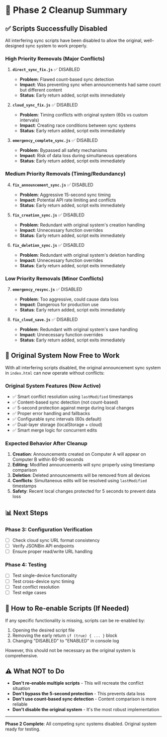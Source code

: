 # 🧹 Phase 2 Cleanup Summary

## ✅ **Scripts Successfully Disabled**

All interfering sync scripts have been disabled to allow the original, well-designed sync system to work properly.

### **High Priority Removals (Major Conflicts)**
1. **`direct_sync_fix.js`** ✅ DISABLED
   - **Problem**: Flawed count-based sync detection
   - **Impact**: Was preventing sync when announcements had same count but different content
   - **Status**: Early return added, script exits immediately

2. **`cloud_sync_fix.js`** ✅ DISABLED
   - **Problem**: Timing conflicts with original system (60s vs custom intervals)
   - **Impact**: Creating race conditions between sync systems
   - **Status**: Early return added, script exits immediately

3. **`emergency_complete_sync.js`** ✅ DISABLED
   - **Problem**: Bypassed all safety mechanisms
   - **Impact**: Risk of data loss during simultaneous operations
   - **Status**: Early return added, script exits immediately

### **Medium Priority Removals (Timing/Redundancy)**
4. **`fix_announcement_sync.js`** ✅ DISABLED
   - **Problem**: Aggressive 15-second sync timing
   - **Impact**: Potential API rate limiting and conflicts
   - **Status**: Early return added, script exits immediately

5. **`fix_creation_sync.js`** ✅ DISABLED
   - **Problem**: Redundant with original system's creation handling
   - **Impact**: Unnecessary function overrides
   - **Status**: Early return added, script exits immediately

6. **`fix_deletion_sync.js`** ✅ DISABLED
   - **Problem**: Redundant with original system's deletion handling
   - **Impact**: Unnecessary function overrides
   - **Status**: Early return added, script exits immediately

### **Low Priority Removals (Minor Conflicts)**
7. **`emergency_resync.js`** ✅ DISABLED
   - **Problem**: Too aggressive, could cause data loss
   - **Impact**: Dangerous for production use
   - **Status**: Early return added, script exits immediately

8. **`fix_cloud_save.js`** ✅ DISABLED
   - **Problem**: Redundant with original system's save handling
   - **Impact**: Unnecessary function overrides
   - **Status**: Early return added, script exits immediately

## 🎯 **Original System Now Free to Work**

With all interfering scripts disabled, the original announcement sync system in `index.html` can now operate without conflicts:

### **Original System Features (Now Active)**
- ✅ Smart conflict resolution using `lastModified` timestamps
- ✅ Content-based sync detection (not count-based)
- ✅ 5-second protection against merge during local changes
- ✅ Proper error handling and fallbacks
- ✅ Configurable sync intervals (60s default)
- ✅ Dual-layer storage (localStorage + cloud)
- ✅ Smart merge logic for concurrent edits

### **Expected Behavior After Cleanup**
1. **Creation**: Announcements created on Computer A will appear on Computer B within 60-90 seconds
2. **Editing**: Modified announcements will sync properly using timestamp comparison
3. **Deletion**: Deleted announcements will be removed from all devices
4. **Conflicts**: Simultaneous edits will be resolved using `lastModified` timestamps
5. **Safety**: Recent local changes protected for 5 seconds to prevent data loss

## 📊 **Next Steps**

### **Phase 3: Configuration Verification**
- [ ] Check cloud sync URL format consistency
- [ ] Verify JSONBin API endpoints
- [ ] Ensure proper read/write URL handling

### **Phase 4: Testing**
- [ ] Test single-device functionality
- [ ] Test cross-device sync timing
- [ ] Test conflict resolution
- [ ] Test edge cases

## 🔧 **How to Re-enable Scripts (If Needed)**

If any specific functionality is missing, scripts can be re-enabled by:
1. Opening the desired script file
2. Removing the early return `if (true) { ... }` block
3. Changing "DISABLED" to "ENABLED" in console log

However, this should not be necessary as the original system is comprehensive.

## ⚠️ **What NOT to Do**

- **Don't re-enable multiple scripts** - This will recreate the conflict situation
- **Don't bypass the 5-second protection** - This prevents data loss
- **Don't use count-based sync detection** - Content comparison is more reliable
- **Don't disable the original system** - It's the most robust implementation

---

**Phase 2 Complete**: All competing sync systems disabled. Original system ready for testing.